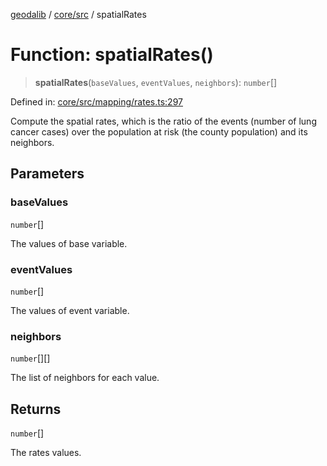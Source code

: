 [geodalib](../../../modules.md) / [core/src](../index.md) / spatialRates

# Function: spatialRates()

> **spatialRates**(`baseValues`, `eventValues`, `neighbors`): `number`[]

Defined in: [core/src/mapping/rates.ts:297](https://github.com/GeoDaCenter/geoda-lib/blob/3f9453a08cf3d7f96b1a0d65d18359804129d8d2/js/packages/core/src/mapping/rates.ts#L297)

Compute the spatial rates, which is the ratio of the events (number of lung cancer cases)
over the population at risk (the county population) and its neighbors.

## Parameters

### baseValues

`number`[]

The values of base variable.

### eventValues

`number`[]

The values of event variable.

### neighbors

`number`[][]

The list of neighbors for each value.

## Returns

`number`[]

The rates values.
